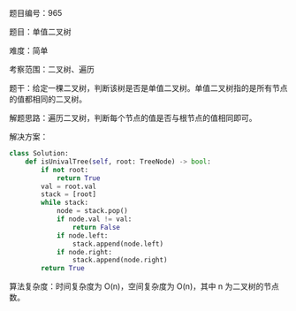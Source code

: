 题目编号：965

题目：单值二叉树

难度：简单

考察范围：二叉树、遍历

题干：给定一棵二叉树，判断该树是否是单值二叉树。单值二叉树指的是所有节点的值都相同的二叉树。

解题思路：遍历二叉树，判断每个节点的值是否与根节点的值相同即可。

解决方案：

```python
class Solution:
    def isUnivalTree(self, root: TreeNode) -> bool:
        if not root:
            return True
        val = root.val
        stack = [root]
        while stack:
            node = stack.pop()
            if node.val != val:
                return False
            if node.left:
                stack.append(node.left)
            if node.right:
                stack.append(node.right)
        return True
```

算法复杂度：时间复杂度为 O(n)，空间复杂度为 O(n)，其中 n 为二叉树的节点数。